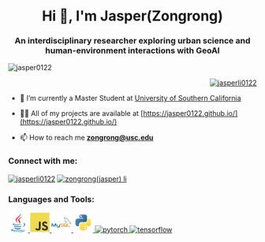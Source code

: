 <h1 align="center">Hi 👋, I'm Jasper(Zongrong)</h1>
<h3 align="center">An interdisciplinary researcher exploring urban science and human-environment interactions with GeoAI</h3>

<p align="left"> <img src="https://komarev.com/ghpvc/?username=jasper0122&label=Profile%20views&color=0e75b6&style=flat" alt="jasper0122" /> </p>

<p align="right"> <a href="https://twitter.com/jasperli0122" target="blank"><img src="https://img.shields.io/twitter/follow/jasperli0122?logo=twitter&style=for-the-badge" alt="jasperli0122" /></a> </p>

- 🔭 I’m currently a Master Student at [University of Southern California](https://www.usc.edu/)

- 👨‍💻 All of my projects are available at [https://jasper0122.github.io/](https://jasper0122.github.io/)

- 📫 How to reach me **zongrong@usc.edu**

<h3 align="left">Connect with me:</h3>
<p align="left">
<a href="https://twitter.com/jasperli0122" target="blank"><img align="center" src="https://raw.githubusercontent.com/rahuldkjain/github-profile-readme-generator/master/src/images/icons/Social/twitter.svg" alt="jasperli0122" height="30" width="40" /></a>
<a href="https://linkedin.com/in/zongrong(jasper) li" target="blank"><img align="center" src="https://raw.githubusercontent.com/rahuldkjain/github-profile-readme-generator/master/src/images/icons/Social/linked-in-alt.svg" alt="zongrong(jasper) li" height="30" width="40" /></a>
</p>

<h3 align="left">Languages and Tools:</h3>
<p align="left"> <a href="https://www.java.com" target="_blank" rel="noreferrer"> <img src="https://raw.githubusercontent.com/devicons/devicon/master/icons/java/java-original.svg" alt="java" width="40" height="40"/> </a> <a href="https://developer.mozilla.org/en-US/docs/Web/JavaScript" target="_blank" rel="noreferrer"> <img src="https://raw.githubusercontent.com/devicons/devicon/master/icons/javascript/javascript-original.svg" alt="javascript" width="40" height="40"/> </a> <a href="https://www.mysql.com/" target="_blank" rel="noreferrer"> <img src="https://raw.githubusercontent.com/devicons/devicon/master/icons/mysql/mysql-original-wordmark.svg" alt="mysql" width="40" height="40"/> </a> <a href="https://www.python.org" target="_blank" rel="noreferrer"> <img src="https://raw.githubusercontent.com/devicons/devicon/master/icons/python/python-original.svg" alt="python" width="40" height="40"/> </a> <a href="https://pytorch.org/" target="_blank" rel="noreferrer"> <img src="https://www.vectorlogo.zone/logos/pytorch/pytorch-icon.svg" alt="pytorch" width="40" height="40"/> </a> <a href="https://www.tensorflow.org" target="_blank" rel="noreferrer"> <img src="https://www.vectorlogo.zone/logos/tensorflow/tensorflow-icon.svg" alt="tensorflow" width="40" height="40"/> </a> </p>

